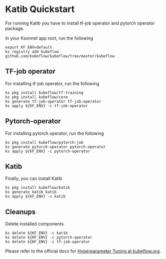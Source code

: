 # Katib Quickstart

For running Katib you have to install tf-job operator and pytorch operator package.

In your Ksonnet app root, run the following

```
export KF_ENV=default
ks registry add kubeflow github.com/kubeflow/kubeflow/tree/master/kubeflow
```

## TF-job operator

For installing tf-job operator, run the following

```
ks pkg install kubeflow/tf-training
ks pkg install kubeflow/core
ks generate tf-job-operator tf-job-operator
ks apply ${KF_ENV} -c tf-job-operator
```

## Pytorch-operator
For installing pytorch operator, run the following

```
ks pkg install kubeflow/pytorch-job
ks generate pytorch-operator pytorch-operator
ks apply ${KF_ENV} -c pytorch-operator
```

## Katib

Finally, you can install Katib

```
ks pkg install kubeflow/katib
ks generate katib katib
ks apply ${KF_ENV} -c katib
```

## Cleanups

Delete installed components

```
ks delete ${KF_ENV} -c katib
ks delete ${KF_ENV} -c pytorch-operator
ks delete ${KF_ENV} -c tf-job-operator
```

Please refer to the official docs for
[Hyperparameter Tuning at kubeflow.org](https://www.kubeflow.org/docs/guides/components/hyperparameter/).
